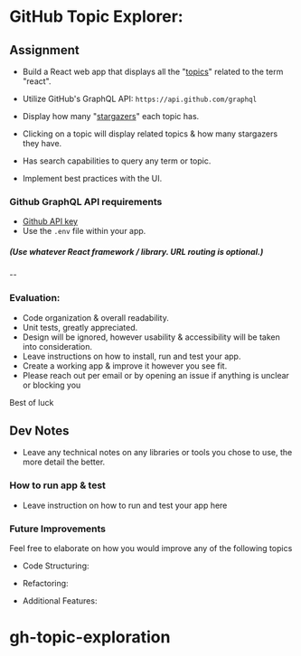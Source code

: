 # GitHub Topic Explorer:

## Assignment

- Build a React web app that displays all the "[topics](https://docs.github.com/en/free-pro-team@latest/graphql/reference/objects#topic)" related to the term "react".
- Utilize GitHub's GraphQL API: `https://api.github.com/graphql`

- Display how many "[stargazers](https://docs.github.com/en/free-pro-team@latest/graphql/reference/objects#stargazerconnection)" each topic has.
- Clicking on a topic will display related topics & how many stargazers they have.

- Has search capabilities to query any term or topic.

- Implement best practices with the UI.

### Github GraphQL API requirements

- [Github API key](https://docs.github.com/en/free-pro-team@latest/graphql/guides/forming-calls-with-graphql#authenticating-with-graphql)
- Use the `.env` file within your app.

##### (Use whatever React framework / library. URL routing is optional.)

--

### Evaluation:

- Code organization & overall readability.
- Unit tests, greatly appreciated.
- Design will be ignored, however usability & accessibility will be taken into consideration.
- Leave instructions on how to install, run and test your app.
- Create a working app & improve it however you see fit.
- Please reach out per email or by opening an issue if anything is unclear or blocking you

Best of luck

## Dev Notes

- Leave any technical notes on any libraries or tools you chose to use, the more detail the better.

### How to run app & test

- Leave instruction on how to run and test your app here

### Future Improvements

Feel free to elaborate on how you would improve any of the following topics

- Code Structuring:

- Refactoring:

- Additional Features:
# gh-topic-exploration
